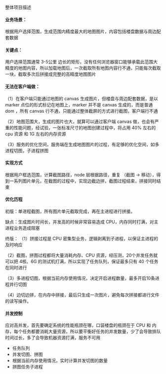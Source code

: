 整体项目描述

#### 业务场景：

根据用户选择范围，生成范围内精度最大的地图图片，内容包括楼盘数据与周边配套数据

#### 关键点：

用户选择范围通常 3-5公里 边长的矩形，没有任何浏览器窗口能够承载此范围大精度的地图内容，所以加载地图后，一次截取所有地图内容行不通，只能每次截取一块，截取多次后拼接成完整的高精度地图图片

#### 无法在客户端做：

（1）在客户端只能通过地图的 canvas 生成图片，但楼盘与周边配套数据，是以 marker 点位的形式标记在地图上，marker 并不是 canvas 生成的，而是普通 dom ，所有 canvas 行不通，只能通过整体截屏的方式进行截图，客户端行不通

（2）地图范围大，生成的图片也大，就算可以通过客户端 canvas 做，也会有严重的性能问题，经试验，一张标准尺寸的地图创建过程中，将占用 40% 左右的 cpu 资源 和 1G 左右的内存资源

（3）服务的优化空间，服务端在生成地图图片的过程，有足够的优化空间，如多进程切图，子进程拼图

#### 实现方式

根据用户框选范围，计算截图路径，node 层根据路径，重复 （截图 -> 移动），得到一系列图片单元，在截图的过程中，实现边截边拼，截图过程结束，拼接同时结束

#### 优化历程

初版：单进程截图，所有图片单元截取完成，再在主进程进行拼接。

缺点：生成图片时间长，并发高的时候非常容易造成 CPU，内存同时打满，对主进程业务造成阻塞

终版：
（1）拼接过程是 CPU 密集型业务，逻辑剥离到子进程，以保证主进程的及时响应

（2）截图，拼图过程都将大量消耗内存、CPU 资源，经压测，20个并发任务就可以把 4核、6G 的测试机打满，所以实现了任务队列，保证最多只有 40 个任务在同时进行

（3）多进程切图，根据当前内存使用情况，决定开启进程数量，最多开启10条进程并行切图

（4）边切边拼，在内存中拼接，最后只生成一次图片，避免每次拼接都进行文件的读写操作。

#### 并发控制

应对高并发，首先要确定系统的性能瓶颈在哪，口袋楼盘的瓶颈在于 CPU 和 内存，每个任务都要消耗大量资源，所以要平衡好任务的并发数量，少了会导致排队时间过长，多了会导致机器资源打满，服务不可用

- 任务队列
- 并发切图、拼图
- 根据当前内存使用情况，实时计算并发切图的数量
- 拼图任务子进程





